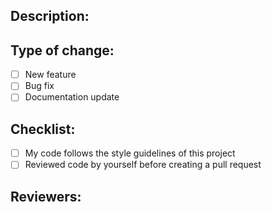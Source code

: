 ## Description:

## Type of change:

- [ ] New feature
- [ ] Bug fix
- [ ] Documentation update

## Checklist:

- [ ] My code follows the style guidelines of this project
- [ ] Reviewed code by yourself before creating a pull request

## Reviewers:
